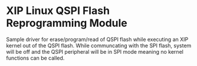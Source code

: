 # XIP Linux QSPI Flash Reprogramming Module

Sample driver for erase/program/read of QSPI flash while executing an XIP kernel out of the QSPI flash.
While communcating with the SPI flash, system will be off and the QSPI peripheral will be in SPI mode meaning no kernel functions can be called.


